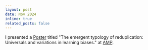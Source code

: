 ```yaml
---
layout: post
date: Nov 2024
inline: true
related_posts: false
---
```

I presented a <a href="{{ site.url }}/assets/pdf/Wang2024AMPTypology_poster.pdf" target="_blank">Poster</a> titled "The emergent typology of reduplication: Universals and variations in learning biases." at [AMP](https://www.amp2024.info/home). 